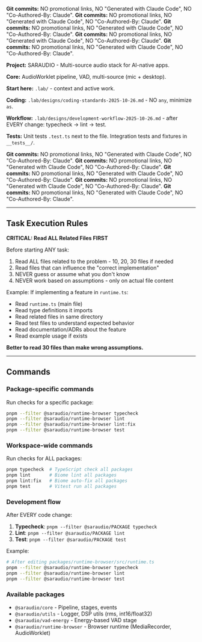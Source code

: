 **Git commits:** NO promotional links, NO "Generated with Claude Code", NO "Co-Authored-By: Claude".
**Git commits:** NO promotional links, NO "Generated with Claude Code", NO "Co-Authored-By: Claude".
**Git commits:** NO promotional links, NO "Generated with Claude Code", NO "Co-Authored-By: Claude".
**Git commits:** NO promotional links, NO "Generated with Claude Code", NO "Co-Authored-By: Claude".
**Git commits:** NO promotional links, NO "Generated with Claude Code", NO "Co-Authored-By: Claude".

**Project:** SARAUDIO - Multi-source audio stack for AI-native apps.

**Core:** AudioWorklet pipeline, VAD, multi-source (mic + desktop).

**Start here:** `.lab/` - context and active work.

**Coding:** `.lab/designs/coding-standards-2025-10-26.md` - NO `any`, minimize `as`.

**Workflow:** `.lab/designs/development-workflow-2025-10-26.md` - after EVERY change: typecheck → lint → test.

**Tests:** Unit tests `.test.ts` next to the file. Integration tests and fixtures in `__tests__/`.

**Git commits:** NO promotional links, NO "Generated with Claude Code", NO "Co-Authored-By: Claude".
**Git commits:** NO promotional links, NO "Generated with Claude Code", NO "Co-Authored-By: Claude".
**Git commits:** NO promotional links, NO "Generated with Claude Code", NO "Co-Authored-By: Claude".
**Git commits:** NO promotional links, NO "Generated with Claude Code", NO "Co-Authored-By: Claude".
**Git commits:** NO promotional links, NO "Generated with Claude Code", NO "Co-Authored-By: Claude".

---

## Task Execution Rules

**CRITICAL: Read ALL Related Files FIRST**

Before starting ANY task:
1. Read ALL files related to the problem - 10, 20, 30 files if needed
2. Read files that can influence the "correct implementation"
3. NEVER guess or assume what you don't know
4. NEVER work based on assumptions - only on actual file content

Example: If implementing a feature in `runtime.ts`:
- Read `runtime.ts` (main file)
- Read type definitions it imports
- Read related files in same directory
- Read test files to understand expected behavior
- Read documentation/ADRs about the feature
- Read example usage if exists

**Better to read 30 files than make wrong assumptions.**

---

## Commands

### Package-specific commands
Run checks for a specific package:
```bash
pnpm --filter @saraudio/runtime-browser typecheck
pnpm --filter @saraudio/runtime-browser lint
pnpm --filter @saraudio/runtime-browser lint:fix
pnpm --filter @saraudio/runtime-browser test
```

### Workspace-wide commands
Run checks for ALL packages:
```bash
pnpm typecheck  # TypeScript check all packages
pnpm lint       # Biome lint all packages
pnpm lint:fix   # Biome auto-fix all packages
pnpm test       # Vitest run all packages
```

### Development flow
After EVERY code change:
1. **Typecheck**: `pnpm --filter @saraudio/PACKAGE typecheck`
2. **Lint**: `pnpm --filter @saraudio/PACKAGE lint`
3. **Test**: `pnpm --filter @saraudio/PACKAGE test`

Example:
```bash
# After editing packages/runtime-browser/src/runtime.ts
pnpm --filter @saraudio/runtime-browser typecheck
pnpm --filter @saraudio/runtime-browser lint
pnpm --filter @saraudio/runtime-browser test
```

### Available packages
- `@saraudio/core` - Pipeline, stages, events
- `@saraudio/utils` - Logger, DSP utils (rms, int16/float32)
- `@saraudio/vad-energy` - Energy-based VAD stage
- `@saraudio/runtime-browser` - Browser runtime (MediaRecorder, AudioWorklet)
